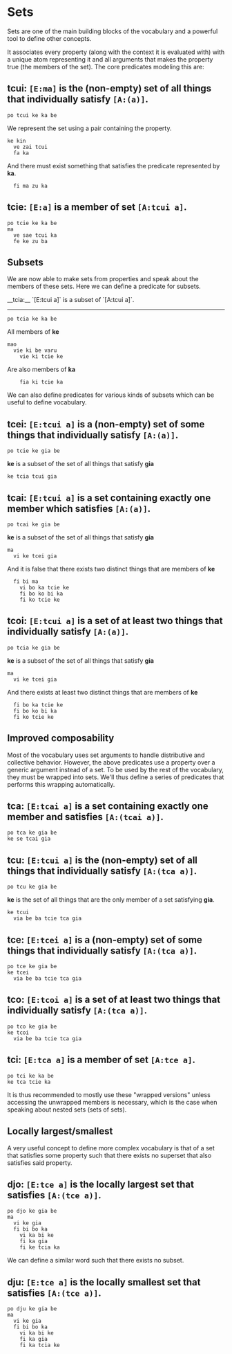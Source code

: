 # Sets

Sets are one of the main building blocks of the vocabulary and a powerful tool
to define other concepts.

It associates every property (along with the context it is evaluated with) with
a unique atom representing it and all arguments that makes the property true (the
members of the set). The core predicates modeling this are:

<spoiler>

__tcui:__ `[E:ma]` is the (non-empty) set of all things that individually satisfy
`[A:(a)]`.
---
```
po tcui ke ka be
```

We represent the set using a pair containing the property.

```
ke kin
  ve zai tcui
  fa ka
```

And there must exist something that satisfies the predicate represented by
__ka__.

```
  fi ma zu ka
```

</spoiler>

<spoiler>

__tcie:__ `[E:a]` is a member of set `[A:tcui a]`.
---
```
po tcie ke ka be
ma
  ve sae tcui ka
  fe ke zu ba
```

</spoiler>

## Subsets

We are now able to make sets from properties and speak about the members of
these sets. Here we can define a predicate for subsets.

<spoiler>
__tcia:__ `[E:tcui a]` is a subset of `[A:tcui a]`.

---
```
po tcia ke ka be
```

All members of __ke__

```
mao
  vie ki be varu
    vie ki tcie ke
```

Are also members of __ka__

```
    fia ki tcie ka
```
</spoiler>

We can also define predicates for various kinds of subsets which can be useful
to define vocabulary.

<spoiler>

__tcei:__ `[E:tcui a]` is a (non-empty) set of some things that individually satisfy `[A:(a)]`.
---
```
po tcie ke gia be
```

__ke__ is a subset of the set of all things that satisfy __gia__

```
ke tcia tcui gia
```
</spoiler>

<spoiler>

__tcai:__ `[E:tcui a]` is a set containing exactly one member which satisfies `[A:(a)]`.
---
```
po tcai ke gia be
```

__ke__ is a subset of the set of all things that satisfy __gia__

```
ma
  vi ke tcei gia
```

And it is false that there exists two distinct things that are members of __ke__

```
  fi bi ma
    vi bo ka tcie ke
    fi bo ko bi ka
    fi ko tcie ke
```
</spoiler>

<spoiler>

__tcoi:__ `[E:tcui a]` is a set of at least two things that individually satisfy `[A:(a)]`.
---
```
po tcia ke gia be
```

__ke__ is a subset of the set of all things that satisfy __gia__

```
ma
  vi ke tcei gia
```

And there exists at least two distinct things that are members of __ke__

```
  fi bo ka tcie ke
  fi bo ko bi ka
  fi ko tcie ke
```
</spoiler>

## Improved composability

Most of the vocabulary uses set arguments to handle distributive and collective
behavior. However, the above predicates use a property over a generic argument
instead of a set. To be used by the rest of the vocabulary, they must be
wrapped into sets. We'll thus define a series of predicates that performs this
wrapping automatically.

<spoiler>

__tca:__ `[E:tcai a]` is a set containing exactly one member and satisfies `[A:(tcai a)]`.
---
```
po tca ke gia be
ke se tcai gia
```
</spoiler>

<spoiler>

__tcu:__ `[E:tcui a]` is the (non-empty) set of all things that individually satisfy `[A:(tca a)]`.
---
```
po tcu ke gia be
```

__ke__ is the set of all things that are the only member of a set satisfying __gia__.

```
ke tcui
  via be ba tcie tca gia
```
</spoiler>

<spoiler>

__tce:__ `[E:tcei a]` is a (non-empty) set of some things that individually satisfy `[A:(tca a)]`.
---
```
po tce ke gia be
ke tcei
  via be ba tcie tca gia
```
</spoiler>

<spoiler>

__tco:__ `[E:tcoi a]` is a set of at least two things that individually satisfy `[A:(tca a)]`.
---
```
po tco ke gia be
ke tcoi
  via be ba tcie tca gia
```
</spoiler>

<spoiler>

__tci:__ `[E:tca a]` is a member of set `[A:tce a]`.
---
```
po tci ke ka be
ke tca tcie ka
```
</spoiler>

It is thus recommended to mostly use these "wrapped versions" unless accessing
the unwrapped members is necessary, which is the case when speaking about nested
sets (sets of sets).

## Locally largest/smallest

A very useful concept to define more complex vocabulary is that of a set that
satisfies some property such that there exists no superset that also satisfies
said property.

<spoiler>

__djo:__ `[E:tce a]` is the locally largest set that satisfies `[A:(tce a)]`.
---
```
po djo ke gia be
ma
  vi ke gia
  fi bi bo ka
    vi ka bi ke
    fi ka gia
    fi ke tcia ka
```
</spoiler>

We can define a similar word such that there exists no subset.

<spoiler>

__dju:__ `[E:tce a]` is the locally smallest set that satisfies `[A:(tce a)]`.
---
```
po dju ke gia be
ma
  vi ke gia
  fi bi bo ka
    vi ka bi ke
    fi ka gia
    fi ka tcia ke
```
</spoiler>